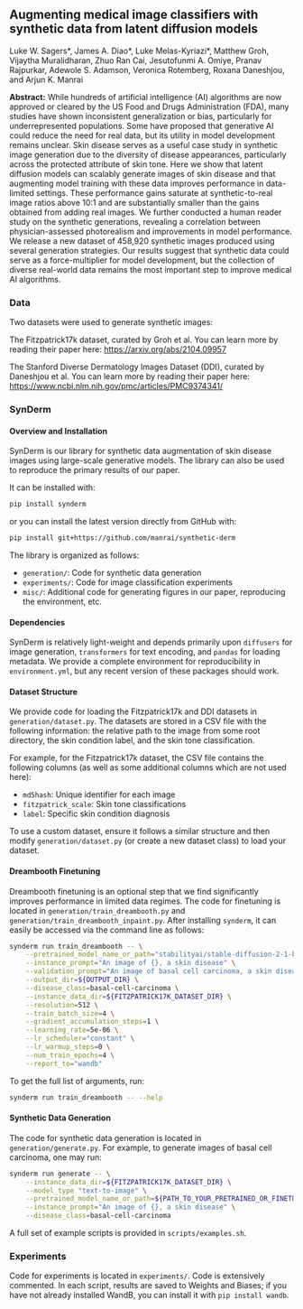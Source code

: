 ## Augmenting medical image classifiers with synthetic data from latent diffusion models

Luke W. Sagers*, James A. Diao*, Luke Melas-Kyriazi*, Matthew Groh, Vijaytha Muralidharan, Zhuo Ran Cai, Jesutofunmi A. Omiye, Pranav Rajpurkar, Adewole S. Adamson, Veronica Rotemberg, Roxana Daneshjou, and Arjun K. Manrai

**Abstract:** While hundreds of artificial intelligence (AI) algorithms are now approved or cleared by the US Food and Drugs Administration (FDA), many studies have shown inconsistent generalization or bias, particularly for underrepresented populations. Some have proposed that generative AI could reduce the need for real data, but its utility in model development remains unclear. Skin disease serves as a useful case study in synthetic image generation due to the diversity of disease appearances, particularly across the protected attribute of skin tone. Here we show that latent diffusion models can scalably generate images of skin disease and that augmenting model training with these data improves performance in data-limited settings. These performance gains saturate at synthetic-to-real image ratios above 10:1 and are substantially smaller than the gains obtained from adding real images. We further conducted a human reader study on the synthetic generations, revealing a correlation between physician-assessed photorealism and improvements in model performance. We release a new dataset of 458,920 synthetic images produced using several generation strategies. Our results suggest that synthetic data could serve as a force-multiplier for model development, but the collection of diverse real-world data remains the most important step to improve medical AI algorithms.


### Data
Two datasets were used to generate synthetic images:

The Fitzpatrick17k dataset, curated by Groh et al. 
You can learn more by reading their paper here: https://arxiv.org/abs/2104.09957

The Stanford Diverse Dermatology Images Dataset (DDI), curated by Daneshjou et al. 
You can learn more by reading their paper here: https://www.ncbi.nlm.nih.gov/pmc/articles/PMC9374341/


### SynDerm

#### Overview and Installation

SynDerm is our library for synthetic data augmentation of skin disease images using large-scale generative models. The library can also be used to reproduce the primary results of our paper. 

It can be installed with:
```bash
pip install synderm
```
or you can install the latest version directly from GitHub with:
```bash
pip install git+https://github.com/manrai/synthetic-derm
```

The library is organized as follows:

- `generation/`: Code for synthetic data generation
- `experiments/`: Code for image classification experiments
- `misc/`: Additional code for generating figures in our paper, reproducing the environment, etc.

#### Dependencies

SynDerm is relatively light-weight and depends primarily upon `diffusers` for image generation, `transformers` for text encoding, and `pandas` for loading metadata. We provide a complete environment for reproducibility in `environment.yml`, but any recent version of these packages should work.

#### Dataset Structure

We provide code for loading the Fitzpatrick17k and DDI datasets in `generation/dataset.py`. The datasets are stored in a CSV file with the following information: the relative path to the image from some root directory, the skin condition label, and the skin tone classification. 

For example, for the Fitzpatrick17k dataset, the CSV file contains the following columns (as well as some additional columns which are not used here):
- `md5hash`: Unique identifier for each image
- `fitzpatrick_scale`: Skin tone classifications
- `label`: Specific skin condition diagnosis

To use a custom dataset, ensure it follows a similar structure and then modify `generation/dataset.py` (or create a new dataset class) to load your dataset.

#### Dreambooth Finetuning

Dreambooth finetuning is an optional step that we find significantly improves performance in limited data regimes. The code for finetuning is located in `generation/train_dreambooth.py` and `generation/train_dreambooth_inpaint.py`. After installing `synderm`, it can easily be accessed via the command line as follows: 

```bash
synderm run train_dreambooth -- \
    --pretrained_model_name_or_path="stabilityai/stable-diffusion-2-1-base" \
    --instance_prompt="An image of {}, a skin disease" \
    --validation_prompt="An image of basal cell carcinoma, a skin disease" \
    --output_dir=${OUTPUT_DIR} \
    --disease_class=basal-cell-carcinoma \
    --instance_data_dir=${FITZPATRICK17K_DATASET_DIR} \
    --resolution=512 \
    --train_batch_size=4 \
    --gradient_accumulation_steps=1 \
    --learning_rate=5e-06 \
    --lr_scheduler="constant" \
    --lr_warmup_steps=0 \
    --num_train_epochs=4 \
    --report_to="wandb"
```

To get the full list of arguments, run:
```bash
synderm run train_dreambooth -- --help
```

#### Synthetic Data Generation

The code for synthetic data generation is located in `generation/generate.py`. For example, to generate images of basal cell carcinoma, one may run:

```bash
synderm run generate -- \
    --instance_data_dir=${FITZPATRICK17K_DATASET_DIR} \
    --model_type "text-to-image" \
    --pretrained_model_name_or_path=${PATH_TO_YOUR_PRETRAINED_OR_FINETUNED_MODEL} \
    --instance_prompt="An image of {}, a skin disease" \
    --disease_class=basal-cell-carcinoma
```

A full set of example scripts is provided in `scripts/examples.sh`.

### Experiments

Code for experiments is located in `experiments/`. Code is extensively commented. In each script, results are saved to Weights and Biases; if you have not already installed WandB, you can install it with `pip install wandb`. 

